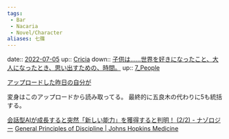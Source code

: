 ```yaml
---
tags:
 - Bar
 - Nacaria
 - Novel/Character
aliases: 七篠
---
```


date:: [2022-07-05](Daily_Note/2022-07-05.md)
up:: [Cricia](Novel/Nacaria/Cricia.md)
down:: [子供は……世界を好きになったこと、大人になったとき、思い出すための、時間。](../../../Info/子供は……世界を好きになったこと、大人になったとき、思い出すための、時間。.md)
up:: [7_People](7_People.md)

[アップロードした昨日の自分が](../../../Info/アップロードした昨日の自分が.md)

変身はこのアップロードから読み取ってる。
最終的に五良木の代わりに5も統括する。

[会話型AIが成長すると突然「新しい能力」を獲得すると判明！ (2/2) - ナゾロジー](https://nazology.net/archives/123754/2)
[General Principles of Discipline | Johns Hopkins Medicine](https://www.hopkinsmedicine.org/health/conditions-and-diseases/general-principles-of-discipline)